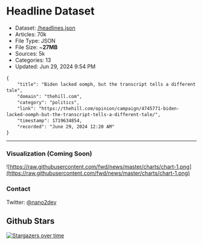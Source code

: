 # Headline Dataset

- Dataset: [/headlines.json](https://raw.githubusercontent.com/fwd/news/master/headlines.json) 
- Articles: 70k
- File Type: JSON
- File Size: ~**27MB**
- Sources: 5k
- Categories: 13
- Updated: Jun 29, 2024 9:54 PM

```
{
    "title": "Biden lacked oomph, but the transcript tells a different tale",
    "domain": "thehill.com",
    "category": "politics",
    "link": "https://thehill.com/opinion/campaign/4745771-biden-lacked-oomph-but-the-transcript-tells-a-different-tale/",
    "timestamp": 1719634854,
    "recorded": "June 29, 2024 12:20 AM"
}
```

---

### Visualization (Coming Soon)

![https://raw.githubusercontent.com/fwd/news/master/charts/chart-1.png](https://raw.githubusercontent.com/fwd/news/master/charts/chart-1.png)

### Contact 

Twitter: [@nano2dev](https://twitter.com/nano2dev)

## Github Stars

[![Stargazers over time](https://starchart.cc/fwd/news.svg)](https://starchart.cc/fwd/news)
